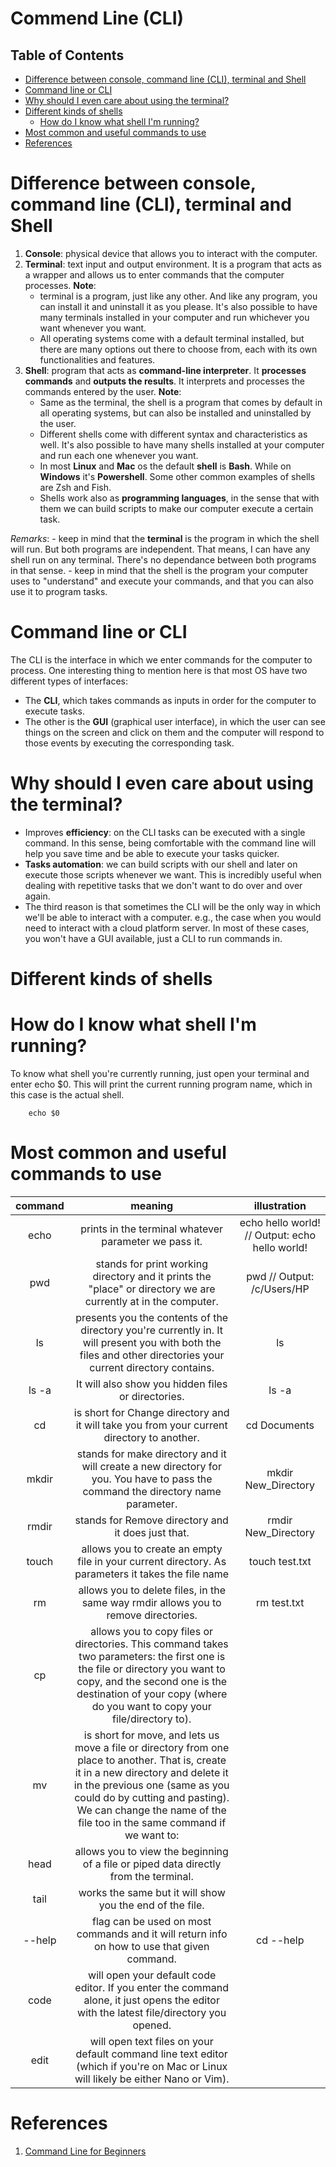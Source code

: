 # Commend Line (CLI)

## Table of Contents
- [Difference between console, command line (CLI), terminal and Shell](#Difference-between-console,-command-line-(CLI),-terminal-and-Shell)
- [Command line or CLI](#Command-line-or-CLI)
- [Why should I even care about using the terminal?](#Why-should-I-even-care-about-using-the-terminal?)
- [Different kinds of shells](#Different-kinds-of-shells)
    - [How do I know what shell I'm running?](#How-do-I-know-what-shell-I'm-running?)
- [Most common and useful commands to use](#Most-common-and-useful-commands-to-use)
- [References](#References)


# Difference between console, command line (CLI), terminal and Shell
1. __Console__: physical device that allows you to interact with the computer.
2. __Terminal__: text input and output environment. It is a program that acts as a wrapper and allows us to enter commands that the computer processes. __Note__:
    - terminal is a program, just like any other. And like any program, you can install it and uninstall it as you please. It's also possible to have many terminals installed in your computer and run whichever you want whenever you want. 
    - All operating systems come with a default terminal installed, but there are many options out there to choose from, each with its own functionalities and features.
3. __Shell__: program that acts as __command-line interpreter__. It __processes commands__ and __outputs the results__. It interprets and processes the commands entered by the user. __Note__:
    - Same as the terminal, the shell is a program that comes by default in all operating systems, but can also be installed and uninstalled by the user.
    - Different shells come with different syntax and characteristics as well. It's also possible to have many shells installed at your computer and run each one whenever you want.
    - In most __Linux__ and __Mac__ os the default __shell__ is __Bash__. While on __Windows__ it's __Powershell__. Some other common examples of shells are Zsh and Fish.
    - Shells work also as __programming languages__, in the sense that with them we can build scripts to make our computer execute a certain task.

_Remarks_:
    - keep in mind that the __terminal__ is the program in which the shell will run. But both programs are independent. That means, I can have any shell run on any terminal. There's no dependance between both programs in that sense.
    - keep in mind that the shell is the program your computer uses to "understand" and execute your commands, and that you can also use it to program tasks.

# Command line or CLI
The CLI is the interface in which we enter commands for the computer to process. One interesting thing to mention here is that most OS have two different types of interfaces:
* The __CLI__, which takes commands as inputs in order for the computer to execute tasks.
* The other is the __GUI__ (graphical user interface), in which the user can see things on the screen and click on them and the computer will respond to those events by executing the corresponding task.

# Why should I even care about using the terminal?
* Improves __efficiency__: on the CLI tasks can be executed with a single command. In this sense, being comfortable with the command line will help you save time and be able to execute your tasks quicker.
* __Tasks automation__: we can build scripts with our shell and later on execute those scripts whenever we want. This is incredibly useful when dealing with repetitive tasks that we don't want to do over and over again.
* The third reason is that sometimes the CLI will be the only way in which we'll be able to interact with a computer. e.g., the case when you would need to interact with a cloud platform server. In most of these cases, you won't have a GUI available, just a CLI to run commands in.

# Different kinds of shells
# How do I know what shell I'm running?
To know what shell you're currently running, just open your terminal and enter echo $0. This will print the current running program name, which in this case is the actual shell.
```shell
    echo $0
```
# Most common and useful commands to use
command | meaning | illustration
|:-----------:|:----------:|:--------------:|
echo | prints in the terminal whatever parameter we pass it. | echo hello world! // Output: echo hello world!
pwd | stands for print working directory and it prints the "place" or directory we are currently at in the computer.| pwd // Output: /c/Users/HP
ls | presents you the contents of the directory you're currently in. It will present you with both the files and other directories your current directory contains.| ls
ls -a | It will also show you hidden files or directories. | ls -a
cd | is short for Change directory and it will take you from your current directory to another.| cd Documents
mkdir | stands for make directory and it will create a new directory for you. You have to pass the command the directory name parameter.| mkdir New_Directory
rmdir | stands for Remove directory and it does just that. | rmdir New_Directory
touch | allows you to create an empty file in your current directory. As parameters it takes the file name | touch test.txt
rm | allows you to delete files, in the same way rmdir allows you to remove directories. | rm test.txt
cp | allows you to copy files or directories. This command takes two parameters: the first one is the file or directory you want to copy, and the second one is the destination of your copy (where do you want to copy your file/directory to). | 
mv | is short for move, and lets us move a file or directory from one place to another. That is, create it in a new directory and delete it in the previous one (same as you could do by cutting and pasting). We can change the name of the file too in the same command if we want to: | 
head | allows you to view the beginning of a file or piped data directly from the terminal. | 
tail | works the same but it will show you the end of the file. | 
--help | flag can be used on most commands and it will return info on how to use that given command. | cd --help
code | will open your default code editor. If you enter the command alone, it just opens the editor with the latest file/directory you opened. | 
edit | will open text files on your default command line text editor (which if you're on Mac or Linux will likely be either Nano or Vim). | 

# References
1. [Command Line for Beginners](https://www.freecodecamp.org/news/command-line-for-beginners/)